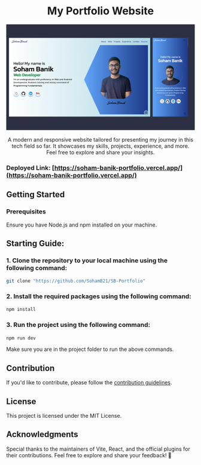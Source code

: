 <div align="center">
  <h1>My Portfolio Website</h1>
  <img src="https://github.com/SohamB21/SB-Portfolio/blob/main/src/assets/projects/PortfolioImage.png" alt="Portfolio Logo" />
  <p>A modern and responsive website tailored for presenting my journey in this tech field so far. It showcases my skills, projects, experience, and more. Feel free to explore and share your insights.</p>
</div>

### Deployed Link: [https://soham-banik-portfolio.vercel.app/](https://soham-banik-portfolio.vercel.app/)

## Getting Started

### Prerequisites
Ensure you have Node.js and npm installed on your machine.

## Starting Guide:

### 1. Clone the repository to your local machine using the following command:
```bash
git clone "https://github.com/SohamB21/SB-Portfolio"
```

### 2. Install the required packages using the following command:
```bash
npm install
```

### 3. Run the project using the following command:
```bash
npm run dev
```

Make sure you are in the project folder to run the above commands.

## Contribution
If you'd like to contribute, please follow the [contribution guidelines](CONTRIBUTING.md).

## License
This project is licensed under the MIT License.

## Acknowledgments
Special thanks to the maintainers of Vite, React, and the official plugins for their contributions.
Feel free to explore and share your feedback! 🚀
